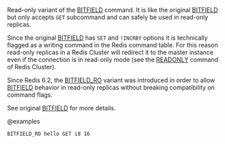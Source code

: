 Read-only variant of the [BITFIELD](/commands/bitfield) command.
It is like the original [BITFIELD](/commands/bitfield) but only accepts `GET` subcommand and can safely be used in read-only replicas.

Since the original [BITFIELD](/commands/bitfield) has `SET` and `!INCRBY` options it is technically flagged as a writing command in the Redis command table.
For this reason read-only replicas in a Redis Cluster will redirect it to the master instance even if the connection is in read-only mode (see the [READONLY](/commands/readonly) command of Redis Cluster).

Since Redis 6.2, the [BITFIELD_RO](/commands/bitfield_ro) variant was introduced in order to allow [BITFIELD](/commands/bitfield) behavior in read-only replicas without breaking compatibility on command flags.

See original [BITFIELD](/commands/bitfield) for more details.

@examples

```
BITFIELD_RO hello GET i8 16
```

